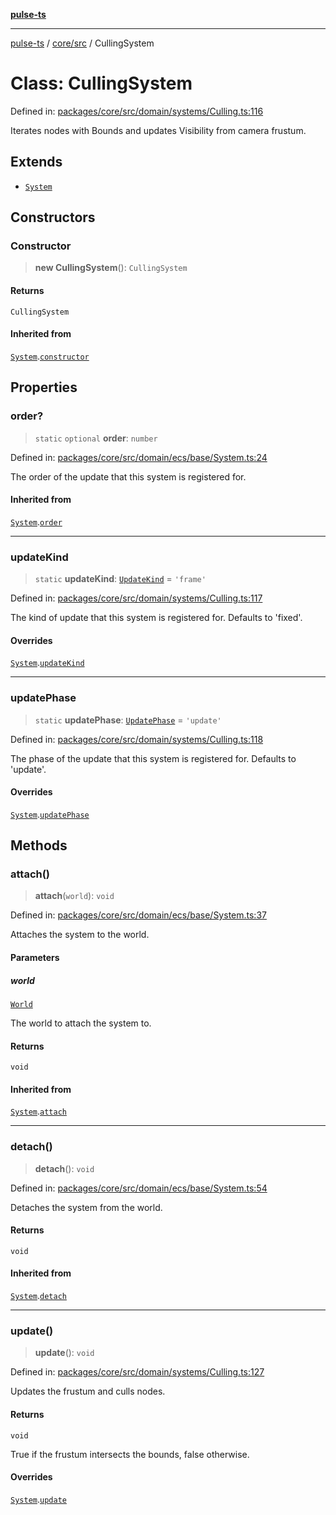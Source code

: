 [**pulse-ts**](../../../README.md)

***

[pulse-ts](../../../README.md) / [core/src](../README.md) / CullingSystem

# Class: CullingSystem

Defined in: [packages/core/src/domain/systems/Culling.ts:116](https://github.com/jlehett/pulse-ts/blob/b287bc18de1bbb78a8cc43f602a646e458610bc3/packages/core/src/domain/systems/Culling.ts#L116)

Iterates nodes with Bounds and updates Visibility from camera frustum.

## Extends

- [`System`](System.md)

## Constructors

### Constructor

> **new CullingSystem**(): `CullingSystem`

#### Returns

`CullingSystem`

#### Inherited from

[`System`](System.md).[`constructor`](System.md#constructor)

## Properties

### order?

> `static` `optional` **order**: `number`

Defined in: [packages/core/src/domain/ecs/base/System.ts:24](https://github.com/jlehett/pulse-ts/blob/b287bc18de1bbb78a8cc43f602a646e458610bc3/packages/core/src/domain/ecs/base/System.ts#L24)

The order of the update that this system is registered for.

#### Inherited from

[`System`](System.md).[`order`](System.md#order)

***

### updateKind

> `static` **updateKind**: [`UpdateKind`](../type-aliases/UpdateKind.md) = `'frame'`

Defined in: [packages/core/src/domain/systems/Culling.ts:117](https://github.com/jlehett/pulse-ts/blob/b287bc18de1bbb78a8cc43f602a646e458610bc3/packages/core/src/domain/systems/Culling.ts#L117)

The kind of update that this system is registered for.
Defaults to 'fixed'.

#### Overrides

[`System`](System.md).[`updateKind`](System.md#updatekind)

***

### updatePhase

> `static` **updatePhase**: [`UpdatePhase`](../type-aliases/UpdatePhase.md) = `'update'`

Defined in: [packages/core/src/domain/systems/Culling.ts:118](https://github.com/jlehett/pulse-ts/blob/b287bc18de1bbb78a8cc43f602a646e458610bc3/packages/core/src/domain/systems/Culling.ts#L118)

The phase of the update that this system is registered for.
Defaults to 'update'.

#### Overrides

[`System`](System.md).[`updatePhase`](System.md#updatephase)

## Methods

### attach()

> **attach**(`world`): `void`

Defined in: [packages/core/src/domain/ecs/base/System.ts:37](https://github.com/jlehett/pulse-ts/blob/b287bc18de1bbb78a8cc43f602a646e458610bc3/packages/core/src/domain/ecs/base/System.ts#L37)

Attaches the system to the world.

#### Parameters

##### world

[`World`](World.md)

The world to attach the system to.

#### Returns

`void`

#### Inherited from

[`System`](System.md).[`attach`](System.md#attach)

***

### detach()

> **detach**(): `void`

Defined in: [packages/core/src/domain/ecs/base/System.ts:54](https://github.com/jlehett/pulse-ts/blob/b287bc18de1bbb78a8cc43f602a646e458610bc3/packages/core/src/domain/ecs/base/System.ts#L54)

Detaches the system from the world.

#### Returns

`void`

#### Inherited from

[`System`](System.md).[`detach`](System.md#detach)

***

### update()

> **update**(): `void`

Defined in: [packages/core/src/domain/systems/Culling.ts:127](https://github.com/jlehett/pulse-ts/blob/b287bc18de1bbb78a8cc43f602a646e458610bc3/packages/core/src/domain/systems/Culling.ts#L127)

Updates the frustum and culls nodes.

#### Returns

`void`

True if the frustum intersects the bounds, false otherwise.

#### Overrides

[`System`](System.md).[`update`](System.md#update)
